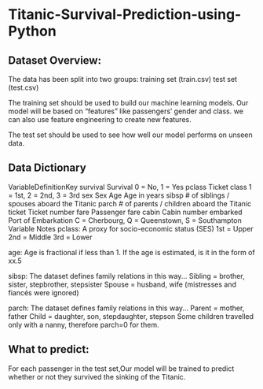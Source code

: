 # Titanic-Survival-Prediction-using-Python

## Dataset Overview:

The data has been split into two groups:
training set (train.csv)
test set (test.csv)

The training set should be used to build our machine learning models. Our model will be based on “features” like passengers’ gender and class. we can also use feature engineering to create new features.

The test set should be used to see how well our model performs on unseen data.

## Data Dictionary
VariableDefinitionKey survival Survival 0 = No, 1 = Yes pclass Ticket class 1 = 1st, 2 = 2nd, 3 = 3rd sex Sex Age Age in years sibsp # of siblings / spouses aboard the Titanic parch # of parents / children aboard the Titanic ticket Ticket number fare Passenger fare cabin Cabin number embarked Port of Embarkation C = Cherbourg, Q = Queenstown, S = Southampton
Variable Notes
pclass: A proxy for socio-economic status (SES)
1st = Upper
2nd = Middle
3rd = Lower

age: Age is fractional if less than 1. If the age is estimated, is it in the form of xx.5

sibsp: The dataset defines family relations in this way...
Sibling = brother, sister, stepbrother, stepsister
Spouse = husband, wife (mistresses and fiancés were ignored)

parch: The dataset defines family relations in this way...
Parent = mother, father
Child = daughter, son, stepdaughter, stepson
Some children travelled only with a nanny, therefore parch=0 for them.

## What to predict:

For each passenger in the test set,Our model will be trained to predict whether or not they survived the sinking of the Titanic.
